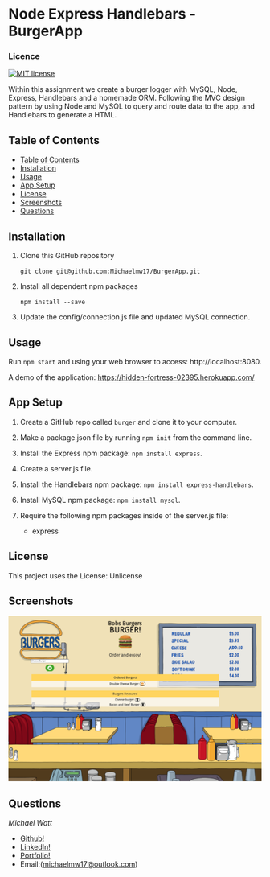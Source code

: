 # Node Express Handlebars - BurgerApp
### Licence

[![MIT license](https://img.shields.io/badge/License-MIT-blue.svg)](https://lbesson.mit-license.org/)

Within this assignment we create a burger logger with MySQL, Node, Express, Handlebars and a homemade ORM. Following the MVC design pattern by using Node and MySQL to query and route data to the app, and Handlebars to generate a HTML.

## Table of Contents

- [Table of Contents](#table-of-contents)
- [Installation](#installation)
- [Usage](#usage)
- [App Setup](#app-setup)
- [License](#license)
- [Screenshots](#screenshots)
- [Questions](#questions)

## Installation

1. Clone this GitHub repository

   ```
   git clone git@github.com:Michaelmw17/BurgerApp.git
   ```

2. Install all dependent npm packages

   ```
   npm install --save
   ```

3. Update the config/connection.js file and updated MySQL connection.

## Usage

Run `npm start` and using your web browser to access: http://localhost:8080.

A demo of the application: https://hidden-fortress-02395.herokuapp.com/

## App Setup

1. Create a GitHub repo called `burger` and clone it to your computer.

2. Make a package.json file by running `npm init` from the command line.

3. Install the Express npm package: `npm install express`.

4. Create a server.js file.

5. Install the Handlebars npm package: `npm install express-handlebars`.

6. Install MySQL npm package: `npm install mysql`.

7. Require the following npm packages inside of the server.js file:
   - express

## License

This project uses the License: Unlicense

## Screenshots

![Screenshot](./public/assets/images/Screen-Shot-2020.png)

## Questions

_Michael Watt_

- [Github!](https://github.com/Michaelmw17)
- [LinkedIn!](https://www.linkedin.com/in/michael-watt-6a76961b3/)
- [Portfolio!](http://michaelmw17.github.io/)
- Email:(michaelmw17@outlook.com)
